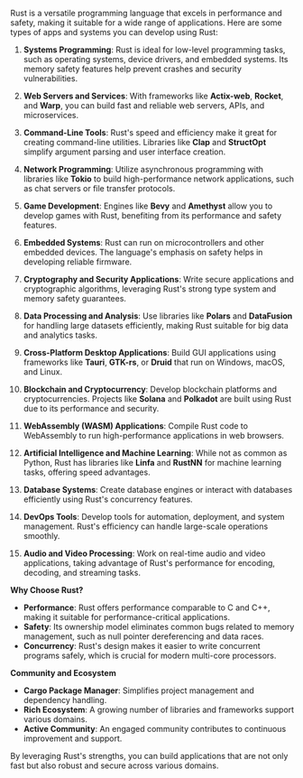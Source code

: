 Rust is a versatile programming language that excels in performance and safety, making it suitable for a wide range of applications. Here are some types of apps and systems you can develop using Rust:

1. **Systems Programming**: Rust is ideal for low-level programming tasks, such as operating systems, device drivers, and embedded systems. Its memory safety features help prevent crashes and security vulnerabilities.

2. **Web Servers and Services**: With frameworks like **Actix-web**, **Rocket**, and **Warp**, you can build fast and reliable web servers, APIs, and microservices.

3. **Command-Line Tools**: Rust's speed and efficiency make it great for creating command-line utilities. Libraries like **Clap** and **StructOpt** simplify argument parsing and user interface creation.

4. **Network Programming**: Utilize asynchronous programming with libraries like **Tokio** to build high-performance network applications, such as chat servers or file transfer protocols.

5. **Game Development**: Engines like **Bevy** and **Amethyst** allow you to develop games with Rust, benefiting from its performance and safety features.

6. **Embedded Systems**: Rust can run on microcontrollers and other embedded devices. The language's emphasis on safety helps in developing reliable firmware.

7. **Cryptography and Security Applications**: Write secure applications and cryptographic algorithms, leveraging Rust's strong type system and memory safety guarantees.

8. **Data Processing and Analysis**: Use libraries like **Polars** and **DataFusion** for handling large datasets efficiently, making Rust suitable for big data and analytics tasks.

9. **Cross-Platform Desktop Applications**: Build GUI applications using frameworks like **Tauri**, **GTK-rs**, or **Druid** that run on Windows, macOS, and Linux.

10. **Blockchain and Cryptocurrency**: Develop blockchain platforms and cryptocurrencies. Projects like **Solana** and **Polkadot** are built using Rust due to its performance and security.

11. **WebAssembly (WASM) Applications**: Compile Rust code to WebAssembly to run high-performance applications in web browsers.

12. **Artificial Intelligence and Machine Learning**: While not as common as Python, Rust has libraries like **Linfa** and **RustNN** for machine learning tasks, offering speed advantages.

13. **Database Systems**: Create database engines or interact with databases efficiently using Rust's concurrency features.

14. **DevOps Tools**: Develop tools for automation, deployment, and system management. Rust's efficiency can handle large-scale operations smoothly.

15. **Audio and Video Processing**: Work on real-time audio and video applications, taking advantage of Rust's performance for encoding, decoding, and streaming tasks.

**Why Choose Rust?**

- **Performance**: Rust offers performance comparable to C and C++, making it suitable for performance-critical applications.
- **Safety**: Its ownership model eliminates common bugs related to memory management, such as null pointer dereferencing and data races.
- **Concurrency**: Rust's design makes it easier to write concurrent programs safely, which is crucial for modern multi-core processors.

**Community and Ecosystem**

- **Cargo Package Manager**: Simplifies project management and dependency handling.
- **Rich Ecosystem**: A growing number of libraries and frameworks support various domains.
- **Active Community**: An engaged community contributes to continuous improvement and support.

By leveraging Rust's strengths, you can build applications that are not only fast but also robust and secure across various domains.
